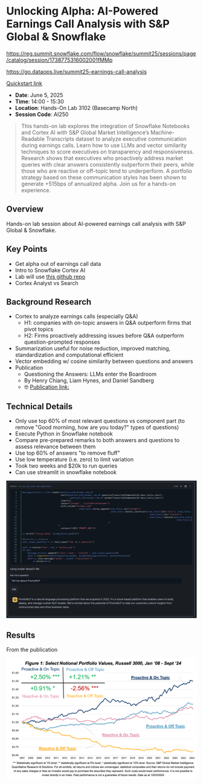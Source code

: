 # Unlocking Alpha: AI-Powered Earnings Call Analysis with S&P Global & Snowflake

https://reg.summit.snowflake.com/flow/snowflake/summit25/sessions/page/catalog/session/1738775316002001fMMp

https://go.dataops.live/summit25-earnings-call-analysis

[Quickstart link](https://quickstarts.snowflake.com/guide/s_and_p_market_intelligence_analyze_earnings_transcripts_in_cortex_ai)


- **Date**: June 5, 2025
- **Time**: 14:00 - 15:30
- **Location**: Hands-On Lab 3102 (Basecamp North)
- **Session Code**: AI250

>This hands-on lab explores the integration of Snowflake Notebooks and Cortex AI with S&P Global Market Intelligence’s Machine-Readable Transcripts dataset to analyze executive communication during earnings calls. Learn how to use LLMs and vector similarity techniques to score executives on transparency and responsiveness. Research shows that executives who proactively address market queries with clear answers consistently outperform their peers, while those who are reactive or off-topic tend to underperform. A portfolio strategy based on these communication styles has been shown to generate +515bps of annualized alpha. Join us for a hands-on experience.

## Overview

Hands-on lab session about AI-powered earnings call analysis with S&P Global & Snowflake.

## Key Points

- Get alpha out of earnings call data
- Intro to Snowflake Cortex AI
- Lab will use [this github repo](https://github.com/Snowflake-Labs/sfguide-s-and-p-market-intelligence-analyze-earnings-transcripts-in-cortex-ai)
- Cortex Analyst vs Search

## Background Research
- Cortex to analyze earnings calls (especially Q&A)
  - H1: companies with on-topic answers in Q&A outperform firms that pivot topics
  - H2: Firms proactively addressing issues before Q&A outperform question-prompted responses
- Summarization useful for noise reduction, improved matching, standardization and computational efficient
- Vector embedding w/ cosine similarity between questions and answers
- Publication
  - Questioning the Answers: LLMs enter the Boardroom
  - By Henry Chiang, Liam Hynes, and Daniel Sandberg
  - 🤓 [Publication link:](https://www.spglobal.com/market-intelligence/en/news-insights/research/questioning-the-answers-llms-enter-the-boardroom)

## Technical Details

- Only use top 60% of most relevant questions vs component part (to remove "Good morniing, how are you today?" types of questions)
- Execute Python in Snowflake notebook
- Compare pre-prepared remarks to both answers and questions to assess relevance between them
- Use top 60% of answers "to remove fluff"
- Use low temperature (i.e. zero) to limit variation
- Took two weeks and $20k to run queries
- Can use streamlit in snowflake notebook

![snowflake notebook inline streamlit](earnings-call-analysis.png)

## Results

From the publication

![portfolio performance](portfolio-performance.png)
